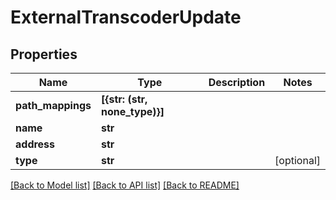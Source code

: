 # ExternalTranscoderUpdate


## Properties
Name | Type | Description | Notes
------------ | ------------- | ------------- | -------------
**path_mappings** | **[{str: (str, none_type)}]** |  | 
**name** | **str** |  | 
**address** | **str** |  | 
**type** | **str** |  | [optional] 

[[Back to Model list]](../#documentation-for-models) [[Back to API list]](../#documentation-for-api-endpoints) [[Back to README]](../)


